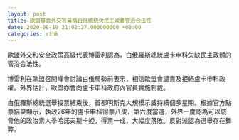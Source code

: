 ```yaml
---
layout: post
title: 歐盟專責外交官員稱白俄總統欠民主政體管治合法性
date: 2020-08-19 21:02:27.000000000 +08:00
categories: rthk
---
```


歐盟外交和安全政策高級代表博雷利認為，白俄羅斯總統盧卡申科欠缺民主政體的管治合法性。

博雷利在歐盟召開峰會討論白俄局勢前表示，相信歐盟會譴責及拒絕盧卡申科政權。外界估計，歐盟亦會向盧卡申科政府內官員實施制裁。

白俄羅斯總統選舉投票結束後，首都明斯克大規模示威持續個多星期。根據官方點票結果顯示，執政26年的盧卡申科得票八成，第六度當選，外界一度認為可以威脅他的政治素人季哈諾夫斯卡婭，得票一成，大幅度落敗。反對派認為選舉存在舞弊。
